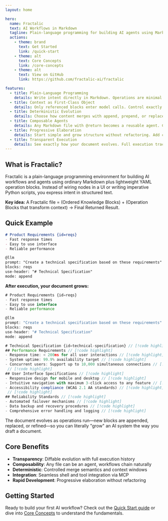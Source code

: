 ```yaml
---
layout: home

hero:
  name: Fractalic
  text: AI Workflows in Markdown
  tagline: Plain-language programming for building AI agents using Markdown + YAML operation blocks
  actions:
    - theme: brand
      text: Get Started
      link: /quick-start
    - theme: alt
      text: Core Concepts
      link: /core-concepts
    - theme: alt
      text: View on GitHub
      link: https://github.com/fractalic-ai/fractalic

features:
  - title: Plain-Language Programming
    details: Write intent directly in Markdown. Operations are minimal YAML blocks that transform your document as they execute.
  - title: Context as First-Class Object
    details: Only referenced blocks enter model calls. Control exactly what context is used in each operation.
  - title: Deterministic Evolution
    details: Choose how content merges with append, prepend, or replace modes. Predictable document growth.
  - title: Composable Agents
    details: Any Markdown file with @return becomes a reusable agent. Chain and combine workflows effortlessly.
  - title: Progressive Elaboration
    details: Start simple and grow structure without refactoring. Add complexity only when needed.
  - title: Transparent Execution
    details: See exactly how your document evolves. Full execution traceability with git-backed sessions.
---
```


## What is Fractalic?

Fractalic is a plain-language programming environment for building AI workflows and agents using ordinary Markdown plus lightweight YAML operation blocks. Instead of wiring nodes in a UI or writing imperative Python scripts, you express intent in structured text.

**Key idea:** A Fractalic file = (Ordered Knowledge Blocks) + (Operation Blocks that transform context) → Final Returned Result.

## Quick Example

```markdown
# Product Requirements {id=reqs}
- Fast response times
- Easy to use interface
- Reliable performance

@llm
prompt: "Create a technical specification based on these requirements"
blocks: reqs
use-header: "# Technical Specification"
mode: append
```

**After execution, your document grows:**

```js
# Product Requirements {id=reqs}
- Fast response times
- Easy to use interface
- Reliable performance

@llm
prompt: "Create a technical specification based on these requirements"
blocks: reqs
use-header: "# Technical Specification"
mode: append

# Technical Specification {id=technical-specification} // [!code highlight]
## Performance Requirements // [!code highlight]
- Response time: < 200ms for all user interactions // [!code highlight]
- System uptime: 99.9% availability target // [!code highlight]
- Concurrent users: Support up to 10,000 simultaneous connections // [!code highlight]
 // [!code highlight]
## User Interface Specifications // [!code highlight]
- Responsive design for mobile and desktop // [!code highlight]
- Intuitive navigation with maximum 3-click access to any feature // [!code highlight]
- Accessibility compliance (WCAG 2.1 AA standards) // [!code highlight]
 // [!code highlight]
## Reliability Standards // [!code highlight]
- Automated failover mechanisms // [!code highlight]
- Data backup and recovery procedures // [!code highlight]
- Comprehensive error handling and logging // [!code highlight]
```

The document evolves as operations run—new blocks are appended, replaced, or refined—so you can literally "grow" an AI system the way you draft a document. 

## Core Benefits

- **Transparency**: Diffable evolution with full execution history
- **Composability**: Any file can be an agent, workflows chain naturally  
- **Deterministic**: Controlled merge semantics and context windows
- **Integration**: Seamless shell and tool integration via MCP
- **Rapid Development**: Progressive elaboration without refactoring

## Getting Started

Ready to build your first AI workflow? Check out the [Quick Start guide](/quick-start) or dive into [Core Concepts](/core-concepts) to understand the fundamentals.
